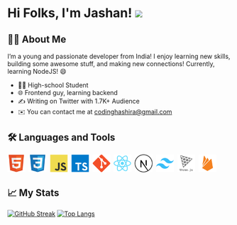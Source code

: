 # Hi Folks, I'm Jashan! <img src="https://raw.githubusercontent.com/MartinHeinz/MartinHeinz/master/wave.gif" width="30px">

## 👨‍💻 About Me
I’m a young and passionate developer from India! I enjoy learning new skills, building some awesome stuff, and making new connections! Currently, learning NodeJS! :smile:

- 👨‍🎓 High-school Student
- 🌐 Frontend guy, learning backend
- ✍ Writing on Twitter with 1.7K+ Audience
- ✉️  You can contact me at codinghashira@gmail.com

## 🛠️ Languages and Tools
<div>
  <img src="https://github.com/devicons/devicon/blob/master/icons/html5/html5-original.svg" title="HTML5" alt="HTML5" width="40" height="40"/>&nbsp;
  <img src="https://github.com/devicons/devicon/blob/master/icons/css3/css3-original.svg"  title="CSS3" alt="CSS" width="40" height="40"/>&nbsp;
  <img src="https://github.com/devicons/devicon/blob/master/icons/javascript/javascript-original.svg" title="JavaScript" alt="JavaScript" width="40" height="40"/>&nbsp;
  <img src="https://github.com/devicons/devicon/blob/master/icons/typescript/typescript-original.svg" title="Typescript" alt="TypeScript" width="40" height="40"/>&nbsp;
  <img src="https://github.com/devicons/devicon/blob/master/icons/git/git-original.svg" title="Git" alt="Git" width="40" height="40"/>&nbsp;
  <img src="https://github.com/devicons/devicon/blob/master/icons/react/react-original.svg" title="React" alt="React" width="40" height="40"/>&nbsp;
  <img src="https://github.com/devicons/devicon/blob/master/icons/nextjs/nextjs-line.svg" title="NextJS" alt="NextJS" width="40" height="40"/>&nbsp;
  <img src="https://github.com/devicons/devicon/blob/master/icons/tailwindcss/tailwindcss-plain.svg" title="TailwindCSS" alt="TailwindCSS"  width="40" height="40"/>&nbsp
  <img src="https://github.com/devicons/devicon/blob/master/icons/threejs/threejs-original-wordmark.svg" title="ThreeJS" alt="ThreeJS"  width="40" height="40"/>&nbsp
  <img src="https://github.com/devicons/devicon/blob/master/icons/firebase/firebase-plain.svg" title="Firebase" alt="Firebase"  width="40" height="40"/>&nbsp
</div>

## 📈 My Stats

[![GitHub Streak](http://github-readme-streak-stats.herokuapp.com?user=Coding-Hashira&theme=dark&background=000000)](https://git.io/streak-stats)
[![Top Langs](https://github-readme-stats.vercel.app/api/top-langs/?username=Coding-Hashira)](https://github.com/anuraghazra/github-readme-stats)
